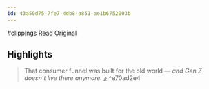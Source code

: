 ```yaml
---
id: 43a50d75-7fe7-4db8-a851-ae1b6752003b
---
```


#clippings
[Read Original](https://www.voguebusiness.com/story/consumers/gen-z-broke-the-marketing-funnel)

## Highlights

> That consumer funnel was built for the old world — _and Gen Z doesn’t live there anymore._ [⤴️](https://omnivore.app/me/https-www-voguebusiness-com-story-consumers-gen-z-broke-the-mark-18e315ddd35#e70ad2e4-1899-45c1-a6ce-03198d5fd6c7)  ^e70ad2e4

